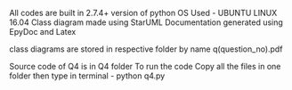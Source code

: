 All codes are built in 2.7.4+ version of python
OS Used - UBUNTU LINUX 16.04
Class diagram made using StarUML
Documentation generated using EpyDoc and Latex


class diagrams are stored in respective folder by name q(question_no).pdf
 

Source code of Q4 is in Q4 folder 
To run the code 
Copy all the files in one folder 
then type in terminal - python q4.py 
